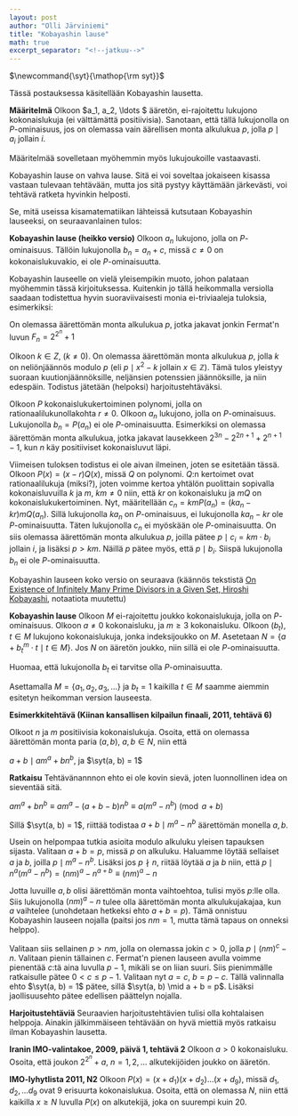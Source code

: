 ```yaml
---
layout: post
author: "Olli Järviniemi"
title: "Kobayashin lause"
math: true
excerpt_separator: "<!--jatkuu-->"
---
```

<div class="hidden">
$\newcommand{\syt}{\mathop{\rm syt}}$
</div>

Tässä postauksessa käsitellään Kobayashin lausetta.
<!--jatkuu-->

**Määritelmä**
Olkoon $a_1, a_2, \ldots $ ääretön, ei-rajoitettu lukujono kokonaislukuja (ei välttämättä positiivisia). Sanotaan, että tällä lukujonolla on $P$-ominaisuus, jos on olemassa vain äärellisen monta alkulukua $p$, jolla $p \mid a_i$ jollain $i$.

Määritelmää sovelletaan myöhemmin myös lukujoukoille vastaavasti.

Kobayashin lause on vahva lause. Sitä ei voi soveltaa jokaiseen kisassa vastaan tulevaan tehtävään, mutta jos sitä pystyy käyttämään järkevästi, voi tehtävä ratketa hyvinkin helposti.

Se, mitä useissa kisamatematiikan lähteissä kutsutaan Kobayashin lauseeksi, on seuraavanlainen tulos:

**Kobayashin lause (heikko versio)**
Olkoon $a_n$ lukujono, jolla on $P$-ominaisuus. Tällöin lukujonolla $b_n = a_n + c$, missä $c \neq 0$ on kokonaislukuvakio, ei ole $P$-ominaisuutta.

Kobayashin lauseelle on vielä yleisempikin muoto, johon palataan myöhemmin tässä kirjoituksessa. Kuitenkin jo tällä heikommalla versiolla saadaan todistettua hyvin suoraviivaisesti monia ei-triviaaleja tuloksia, esimerkiksi:

On olemassa äärettömän monta alkulukua $p$, jotka jakavat jonkin Fermat'n luvun $F_n = 2^{2^n} + 1$

Olkoon $k \in Z$, ($k \neq 0$). On olemassa äärettömän monta alkulukua $p$, jolla $k$ on neliönjäännös modulo $p$ (eli $p \mid x^2 - k$ jollain $x \in \mathbb{Z}$). Tämä tulos yleistyy suoraan kuutionjäännöksille, neljänsien potenssien jäännöksille, ja niin edespäin. Todistus jätetään (helpoksi) harjoitustehtäväksi.

Olkoon $P$ kokonaislukukertoiminen polynomi, jolla on rationaalilukunollakohta $r \neq 0$. Olkoon $a_n$ lukujono, jolla on $P$-ominaisuus. Lukujonolla $b_n = P(a_n)$ ei ole $P$-ominaisuutta. Esimerkiksi on olemassa äärettömän monta alkulukua, jotka jakavat lausekkeen $2^{3n} - 2^{2n + 1} + 2^{n+1} - 1$, kun $n$ käy positiiviset kokonaisluvut läpi.

Viimeisen tuloksen todistus ei ole aivan ilmeinen, joten se esitetään tässä. Olkoon $P(x) = (x-r)Q(x)$, missä $Q$ on polynomi. $Q$:n kertoimet ovat rationaalilukuja (miksi?), joten voimme kertoa yhtälön puolittain sopivalla kokonaisluvuilla $k$ ja $m$, $km \neq 0$ niin, että $kr$ on kokonaisluku ja $mQ$ on kokonaislukukertoiminen.
Nyt, määritellään $c_n = kmP(a_n) = (ka_n - kr)mQ(a_n)$. Sillä lukujonolla $ka_n$ on $P$-ominaisuus, ei lukujonolla $ka_n - kr$ ole $P$-ominaisuutta. Täten lukujonolla $c_n$ ei myöskään ole $P$-ominaisuutta. On siis olemassa äärettömän monta alkulukua $p$, joilla pätee $p \mid c_i = km\cdot b_i$ jollain $i$, ja lisäksi $p > km$. Näillä $p$ pätee myös, että $p \mid b_i$. Siispä lukujonolla $b_n$ ei ole $P$-ominaisuutta.

Kobayashin lauseen koko versio on seuraava (käännös tekstistä [On Existence of Infinitely Many Prime Divisors in a Given Set, Hiroshi Kobayashi](https://projecteuclid.org/download/pdf_1/euclid.tjm/1270215162), notaatiota muutettu)

**Kobayashin lause**
Olkoon $M$ ei-rajoitettu joukko kokonaislukuja, jolla on $P$-ominaisuus. Olkoon $a \neq 0$ kokonaisluku, ja $m \ge 3$ kokonaisluku. Olkoon $(b_t)$, $t \in M$ lukujono kokonaislukuja, jonka indeksijoukko on $M$. Asetetaan $N = \lbrace a + b_t^m \cdot t \mid t \in M\rbrace$. Jos $N$ on ääretön joukko, niin sillä ei ole $P$-ominaisuutta.

Huomaa, että lukujonolla $b_t$ ei tarvitse olla $P$-ominaisuutta.

Asettamalla $M = \{a_1, a_2, a_3, \ldots \}$ ja $b_t = 1$ kaikilla $t \in M$ saamme aiemmin esitetyn heikomman version lauseesta.



**Esimerkkitehtävä (Kiinan kansallisen kilpailun finaali, 2011, tehtävä 6)**

Olkoot $n$ ja $m$ positiivisia kokonaislukuja. Osoita, että on olemassa äärettömän monta paria $(a, b)$, $a, b \in N$, niin että

$a + b \mid am^a + bn^b$, ja $\syt(a, b) = 1$

**Ratkaisu**
Tehtävänannnon ehto ei ole kovin sievä, joten luonnollinen idea on sieventää sitä.

$am^a + bn^b \equiv am^a - (a + b - b)n^b \equiv a(m^a - n^b) \pmod{a+b}$

Sillä $\syt(a, b) = 1$, riittää todistaa $a + b \mid m^a - n^b$ äärettömän monella $a, b$.

Usein on helpompaa tutkia asioita modulo alkuluku yleisen tapauksen sijasta. Valitaan $a + b = p$, missä $p$ on alkuluku. Haluamme löytää sellaiset $a$ ja $b$, joilla $p \mid m^a - n^b$. Lisäksi jos $p \nmid n$, riitää löytää $a$ ja $b$ niin, että $p \mid n^a(m^a - n^b) = (nm)^a - n^{a+b} \equiv (nm)^a - n$

Jotta luvuille $a, b$ olisi äärettömän monta vaihtoehtoa, tulisi myös $p$:lle olla. Siis lukujonolla $(nm)^a - n$ tulee olla äärettömän monta alkulukujakajaa, kun $a$ vaihtelee (unohdetaan hetkeksi ehto $a + b = p$). Tämä onnistuu Kobayashin lauseen nojalla (paitsi jos $nm = 1$, mutta tämä tapaus on onneksi helppo).

 Valitaan siis sellainen $p > nm$, jolla on olemassa jokin $c > 0$, jolla $p \mid (nm)^c - n$. Valitaan pienin tällainen $c$. Fermat'n pienen lauseen avulla voimme pienentää $c$:tä aina luvulla $p-1$, mikäli se on liian suuri. Siis pienimmälle ratkaisulle pätee $0 < c \le p-1$. Valitaan nyt $a = c$, $b = p - c$. Tällä valinnalla ehto $\syt(a, b) = 1$ pätee, sillä $\syt(a, b) \mid a + b = p$. Lisäksi jaollisuusehto pätee edellisen päättelyn nojalla.

**Harjoitustehtäviä**
Seuraavien harjoitustehtävien tulisi olla kohtalaisen helppoja. Ainakin jälkimmäiseen tehtävään on hyvä miettiä myös ratkaisu ilman Kobayashin lausetta.


**Iranin IMO-valintakoe, 2009, päivä 1, tehtävä 2**
Olkoon $a > 0$ kokonaisluku. Osoita, että joukon $2^{2^n} + a$, $n = 1, 2, \ldots$ alkutekijöiden joukko on ääretön.


**IMO-lyhytlista 2011, N2**
Olkoon $P(x) = (x + d_1)(x + d_2) \ldots (x + d_9)$, missä $d_1, d_2, \ldots d_9$ ovat $9$ erisuurta kokonaislukua. Osoita, että on olemassa $N$, niin että kaikilla $x \ge N$ luvulla $P(x)$ on alkutekijä, joka on suurempi kuin $20$.
